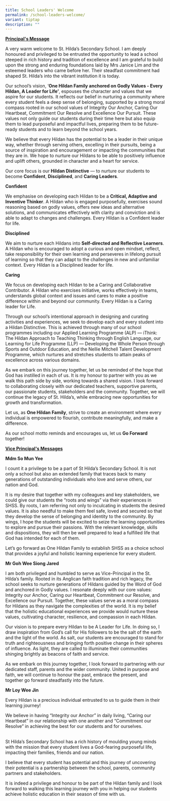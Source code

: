 ```yaml
---
title: School Leaders' Welcome
permalink: /school-leaders-welcome/
variant: tiptap
description: ""
---
```

<p><strong><u>Principal's Message</u></strong>
</p>
<p>A very warm welcome to St. Hilda’s Secondary School. I am deeply honoured
and privileged to be entrusted the opportunity to lead a school steeped
in rich history and tradition of excellence and I am grateful to build
upon the strong and enduring foundations laid by Mrs Janice Lim and the
esteemed leaders who came before her. Their steadfast commitment had shaped
St. Hilda’s into the vibrant institution it is today.</p>
<p>Our school’s vision, ‘<strong>One Hildan Family anchored on Godly Values - Every Hildan, A Leader for Life’</strong>,
espouses the character and values that we aspire for our students. It reflects
our belief in nurturing a community where every student feels a deep sense
of belonging, supported by a strong moral compass rooted in our school
values of Integrity Our Anchor, Caring Our Heartbeat, Commitment Our Resolve
and Excellence Our Pursuit. These values not only guide our students during
their time here but also equip them to lead purposeful and impactful lives,
preparing them to be future-ready students and to learn beyond the school
years.</p>
<p>We believe that every Hildan has the potential to be a leader in their
unique way, whether through serving others, excelling in their pursuits,
being a source of inspiration and encouragement or impacting the communities
that they are in. We hope to nurture our Hildans to be able to positively
influence and uplift others, grounded in character and a heart for service.</p>
<p>Our core focus is our <strong>Hildan Distinctive</strong> — to nurture our
students to become <strong>Confident</strong>, <strong>Disciplined</strong>,
and <strong>Caring Leaders</strong>.</p>
<p><strong>Confident</strong>
</p>
<p>We emphasise on developing each Hildan to be a <strong>Critical, Adaptive and Inventive Thinker</strong>.
A Hildan who is engaged purposefully, exercises sound reasoning based on
godly values, offers new ideas and alternative solutions, and communicates
effectively with clarity and conviction and is able to adapt to changes
and challenges. Every Hildan is a Confident leader for life.</p>
<p><strong>Disciplined</strong>
</p>
<p>We aim to nurture each Hildans into <strong>Self-directed and Reflective Learners</strong>.
A Hildan who is encouraged to adopt a curious and open mindset, reflect,
take responsibility for their own learning and perseveres in lifelong pursuit
of learning so that they can adapt to the challenges in new and unfamiliar
context. Every Hildan is a Disciplined leader for life.</p>
<p><strong>Caring</strong>
</p>
<p>We focus on developing each Hildan to be a Caring and Collaborative Contributor.
A Hildan who exercises initiative, works effectively in teams, understands
global context and issues and cares to make a positive difference within
and beyond our community. Every Hildan is a Caring leader for Life.</p>
<p>Through our school’s intentional approach in designing and curating activities
and experiences, we seek to develop each and every student into a Hildan
Distinctive. This is achieved through many of our school programmes including
our Applied Learning Programme (ALP) — iThink: The Hildan Approach to Teaching
Thinking through English Language, our Learning for Life Programme (LLP)
— Developing the Whole Person through Sports and Outdoor Education, and
the Nellie Mitchell Talent Development Programme, which nurtures and stretches
students to attain peaks of excellence across various domains.</p>
<p>As we embark on this journey together, let us be reminded of the hope
that God has instilled in each of us. It is my honour to partner with you
as we walk this path side by side, working towards a shared vision. I look
forward to collaborating closely with our dedicated teachers, supportive
parents, our passionate students, stakeholders and the community. Together,
we will continue the legacy of St. Hilda’s, while embracing new opportunities
for growth and transformation.</p>
<p>Let us, as <strong>One Hildan Family</strong>, strive to create an environment
where every individual is empowered to flourish, contribute meaningfully,
and make a difference.</p>
<p>As our school motto reminds and encourages us, let us <strong>Go Forward</strong> together!</p>
<p></p>
<p><strong><u>Vice Principal's Messages</u></strong>
</p>
<p></p>
<p><strong>Mdm So Mun Yee</strong>
</p>
<p>I count it a privilege to be a part of St Hilda’s Secondary School. It
is not only a school but also an extended family that traces back to many
generations of outstanding individuals who love and serve others, our nation
and God.</p>
<p></p>
<p>It is my desire that together with my colleagues and key stakeholders,
we could give our students the “roots and wings” via their experiences
in SHSS. By roots, I am referring not only to inculcating in students the
desired values. It is also needful to make them feel safe, loved and secured
so that they develop the sense of belonging and identity to the community.
By wings, I hope the students will be excited to seize the learning opportunities
to explore and pursue their passions. With the relevant knowledge, skills
and dispositions, they will then be well prepared to lead a fulfilled life
that God has intended for each of them.</p>
<p></p>
<p>Let’s go forward as One Hildan Family to establish SHSS as a choice school
that provides a joyful and holistic learning experience for every student.</p>
<p></p>
<p><strong>Mr Goh Wee Siong Jared</strong>
</p>
<p>I am both privileged and humbled to serve as Vice-Principal in the St.
Hilda’s family. Rooted in its Anglican faith tradition and rich legacy,
the school seeks to nurture generations of Hildans guided by the Word of
God and anchored in Godly values. I resonate deeply with our core values:
Integrity our Anchor, Caring our Heartbeat, Commitment our Resolve, and
Excellence our Pursuit. Together, these values serve as a moral compass
for Hildans as they navigate the complexities of the world. It is my belief
that the holistic educational experiences we provide would nurture these
values, cultivating character, resilience, and compassion in each Hildan.</p>
<p>Our vision is to prepare every Hildan to be A Leader for Life. In doing
so, I draw inspiration from God’s call for His followers to be the salt
of the earth and the light of the world. As salt, our students are encouraged
to stand for truth and righteousness and bringing forth positive change
in their spheres of influence. As light, they are called to illuminate
their communities shinging brightly as beacons of faith and service.</p>
<p>As we embark on this journey together, I look forward to partnering with
our dedicated staff, parents and the wider community. United in purpose
and faith, we will continue to honour the past, embrace the present, and
together go forward steadfastly into the future.</p>
<p><strong>Mr Loy Wee Jin</strong>
</p>
<p>Every Hildan is a precious individual entrusted to us to guide them in
their learning journey!</p>
<p>We believe in having “Integrity our Anchor” in daily living, “Caring our
Heartbeat” in our relationship with one another and “Commitment our Resolve”
in achieving the best for our students and for ourselves.</p>
<p>
<br>St Hilda’s Secondary School has a rich history of moulding young minds
with the mission that every student lives a God-fearing purposeful life,
impacting their families, friends and our nation.</p>
<p></p>
<p>I believe that every student has potential and this journey of uncovering
their potential is a partnership between the school, parents, community
partners and stakeholders.</p>
<p></p>
<p>It is indeed a privilege and honour to be part of the Hildan family and
I look forward to walking this learning journey with you in helping our
students achieve holistic education in their season of time with us.</p>